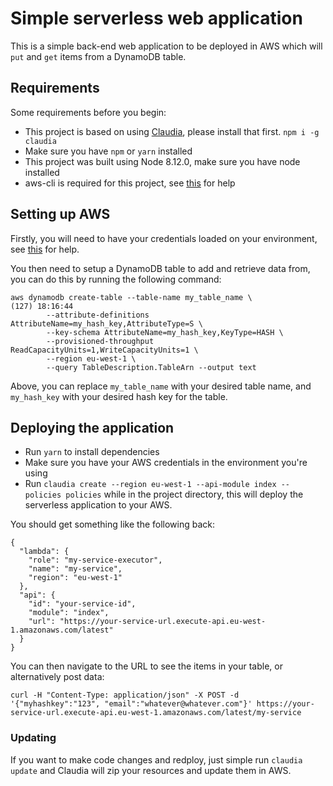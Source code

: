 # Simple serverless web application

This is a simple back-end web application to be deployed in AWS which will `put` and `get` items from a DynamoDB table.

## Requirements

Some requirements before you begin:

- This project is based on using [Claudia](https://claudiajs.com/documentation.html), please install that first. `npm i -g claudia` 
- Make sure you have `npm` or `yarn` installed
- This project was built using Node 8.12.0, make sure you have node installed
- aws-cli is required for this project, see [this](https://aws.amazon.com/cli/) for help

## Setting up AWS

Firstly, you will need to have your credentials loaded on your environment, see [this](https://docs.aws.amazon.com/cli/latest/userguide/cli-chap-configure.html) for help.  

You then need to setup a DynamoDB table to add and retrieve data from, you can do this by running the following command:

```
aws dynamodb create-table --table-name my_table_name \                                        (127) 18:16:44 
        --attribute-definitions AttributeName=my_hash_key,AttributeType=S \
        --key-schema AttributeName=my_hash_key,KeyType=HASH \
        --provisioned-throughput ReadCapacityUnits=1,WriteCapacityUnits=1 \
        --region eu-west-1 \
        --query TableDescription.TableArn --output text
```

Above, you can replace `my_table_name` with your desired table name, and `my_hash_key` with your desired hash key for the table.

## Deploying the application

- Run `yarn` to install dependencies
- Make sure you have your AWS credentials in the environment you're using
- Run `claudia create --region eu-west-1 --api-module index --policies policies` while in the project directory, this will deploy the serverless application to your AWS. 

You should get something like the following back: 

```
{
  "lambda": {
    "role": "my-service-executor",
    "name": "my-service",
    "region": "eu-west-1"
  },
  "api": {
    "id": "your-service-id",
    "module": "index",
    "url": "https://your-service-url.execute-api.eu-west-1.amazonaws.com/latest"
  }
}
```

You can then navigate to the URL to see the items in your table, or alternatively post data: 

```
curl -H "Content-Type: application/json" -X POST -d '{"myhashkey":"123", "email":"whatever@whatever.com"}' https://your-service-url.execute-api.eu-west-1.amazonaws.com/latest/my-service
```

### Updating 

If you want to make code changes and redploy, just simple run `claudia update` and Claudia will zip your resources and update them in AWS. 